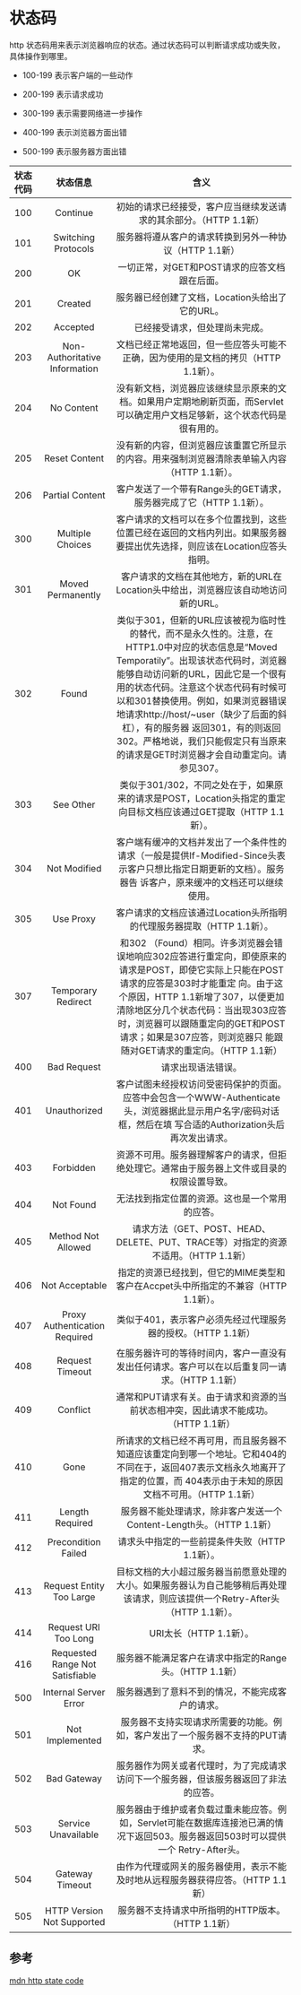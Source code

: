 # 状态码
 http 状态码用来表示浏览器响应的状态。通过状态码可以判断请求成功或失败，具体操作到哪里。



- 100-199 表示客户端的一些动作

- 200-199 表示请求成功
- 300-199 表示需要网络进一步操作
- 400-199 表示浏览器方面出错
- 500-199 表示服务器方面出错
  
  

| 状态代码 |            状态信息             |                             含义                             |
| :------: | :-----------------------------: | :----------------------------------------------------------: |
|   100    |            Continue             | 初始的请求已经接受，客户应当继续发送请求的其余部分。（HTTP 1.1新） |
|   101    |       Switching Protocols       |    服务器将遵从客户的请求转换到另外一种协议（HTTP 1.1新）    |
|   200    |               OK                |        一切正常，对GET和POST请求的应答文档跟在后面。         |
|   201    |             Created             |       服务器已经创建了文档，Location头给出了它的URL。        |
|   202    |            Accepted             |                已经接受请求，但处理尚未完成。                |
|   203    |  Non-Authoritative Information  | 文档已经正常地返回，但一些应答头可能不正确，因为使用的是文档的拷贝（HTTP 1.1新）。 |
|   204    |           No Content            | 没有新文档，浏览器应该继续显示原来的文档。如果用户定期地刷新页面，而Servlet可以确定用户文档足够新，这个状态代码是很有用的。 |
|   205    |          Reset Content          | 没有新的内容，但浏览器应该重置它所显示的内容。用来强制浏览器清除表单输入内容（HTTP 1.1新）。 |
|   206    |         Partial Content         | 客户发送了一个带有Range头的GET请求，服务器完成了它（HTTP 1.1新）。 |
|   300    |        Multiple Choices         | 客户请求的文档可以在多个位置找到，这些位置已经在返回的文档内列出。如果服务器要提出优先选择，则应该在Location应答头指明。 |
|   301    |        Moved Permanently        | 客户请求的文档在其他地方，新的URL在Location头中给出，浏览器应该自动地访问新的URL。 |
|   302    |              Found              | 类似于301，但新的URL应该被视为临时性的替代，而不是永久性的。注意，在HTTP1.0中对应的状态信息是“Moved Temporatily”。出现该状态代码时，浏览器能够自动访问新的URL，因此它是一个很有用的状态代码。注意这个状态代码有时候可以和301替换使用。例如，如果浏览器错误地请求http://host/~user（缺少了后面的斜杠），有的服务器 返回301，有的则返回302。严格地说，我们只能假定只有当原来的请求是GET时浏览器才会自动重定向。请参见307。 |
|   303    |            See Other            | 类似于301/302，不同之处在于，如果原来的请求是POST，Location头指定的重定向目标文档应该通过GET提取（HTTP 1.1新）。 |
|   304    |          Not Modified           | 客户端有缓冲的文档并发出了一个条件性的请求（一般是提供If-Modified-Since头表示客户只想比指定日期更新的文档）。服务器告 诉客户，原来缓冲的文档还可以继续使用。 |
|   305    |            Use Proxy            | 客户请求的文档应该通过Location头所指明的代理服务器提取（HTTP 1.1新）。 |
|   307    |       Temporary Redirect        | 和302 （Found）相同。许多浏览器会错误地响应302应答进行重定向，即使原来的请求是POST，即使它实际上只能在POST请求的应答是303时才能重定 向。由于这个原因，HTTP 1.1新增了307，以便更加清除地区分几个状态代码：当出现303应答时，浏览器可以跟随重定向的GET和POST请求；如果是307应答，则浏览器只 能跟随对GET请求的重定向。（HTTP 1.1新） |
|   400    |           Bad Request           |                      请求出现语法错误。                      |
|   401    |          Unauthorized           | 客户试图未经授权访问受密码保护的页面。应答中会包含一个WWW-Authenticate头，浏览器据此显示用户名字/密码对话框，然后在填 写合适的Authorization头后再次发出请求。 |
|   403    |            Forbidden            | 资源不可用。服务器理解客户的请求，但拒绝处理它。通常由于服务器上文件或目录的权限设置导致。 |
|   404    |            Not Found            |        无法找到指定位置的资源。这也是一个常用的应答。        |
|   405    |       Method Not Allowed        | 请求方法（GET、POST、HEAD、DELETE、PUT、TRACE等）对指定的资源不适用。（HTTP 1.1新） |
|   406    |         Not Acceptable          | 指定的资源已经找到，但它的MIME类型和客户在Accpet头中所指定的不兼容（HTTP 1.1新）。 |
|   407    |  Proxy Authentication Required  | 类似于401，表示客户必须先经过代理服务器的授权。（HTTP 1.1新） |
|   408    |         Request Timeout         | 在服务器许可的等待时间内，客户一直没有发出任何请求。客户可以在以后重复同一请求。（HTTP 1.1新） |
|   409    |            Conflict             | 通常和PUT请求有关。由于请求和资源的当前状态相冲突，因此请求不能成功。（HTTP 1.1新） |
|   410    |              Gone               | 所请求的文档已经不再可用，而且服务器不知道应该重定向到哪一个地址。它和404的不同在于，返回407表示文档永久地离开了指定的位置，而 404表示由于未知的原因文档不可用。（HTTP 1.1新） |
|   411    |         Length Required         | 服务器不能处理请求，除非客户发送一个Content-Length头。（HTTP 1.1新） |
|   412    |       Precondition Failed       |        请求头中指定的一些前提条件失败（HTTP 1.1新）。        |
|   413    |    Request Entity Too Large     | 目标文档的大小超过服务器当前愿意处理的大小。如果服务器认为自己能够稍后再处理该请求，则应该提供一个Retry-After头（HTTP 1.1新）。 |
|   414    |      Request URI Too Long       |                   URI太长（HTTP 1.1新）。                    |
|   416    | Requested Range Not Satisfiable |   服务器不能满足客户在请求中指定的Range头。（HTTP 1.1新）    |
|   500    |      Internal Server Error      |       服务器遇到了意料不到的情况，不能完成客户的请求。       |
|   501    |         Not Implemented         | 服务器不支持实现请求所需要的功能。例如，客户发出了一个服务器不支持的PUT请求。 |
|   502    |           Bad Gateway           | 服务器作为网关或者代理时，为了完成请求访问下一个服务器，但该服务器返回了非法的应答。 |
|   503    |       Service Unavailable       | 服务器由于维护或者负载过重未能应答。例如，Servlet可能在数据库连接池已满的情况下返回503。服务器返回503时可以提供一个 Retry-After头。 |
|   504    |         Gateway Timeout         | 由作为代理或网关的服务器使用，表示不能及时地从远程服务器获得应答。（HTTP 1.1新） |
|   505    |   HTTP Version Not Supported    |      服务器不支持请求中所指明的HTTP版本。（HTTP 1.1新）      |



## 参考

[mdn http state code](https://developer.mozilla.org/zh-CN/docs/Web/HTTP/Status)